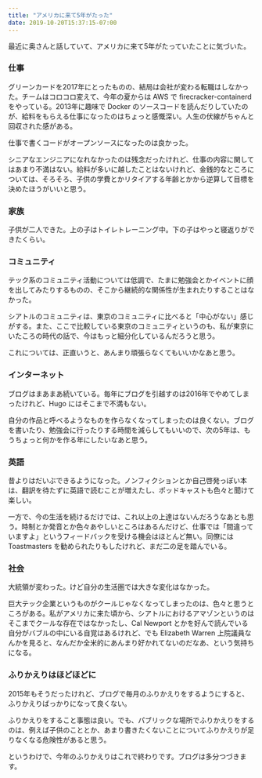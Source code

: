 ```yaml
---
title: "アメリカに来て5年がたった"
date: 2019-10-20T15:37:15-07:00
---
```

最近に奥さんと話していて、アメリカに来て5年がたっていたことに気づいた。

### 仕事

グリーンカードを2017年にとったものの、結局は会社が変わる転職はしなかった。チームはコロコロ変えて、今年の夏からは AWS で firecracker-containerd をやっている。2013年に趣味で Docker のソースコードを読んだりしていたのが、給料をもらえる仕事になったのはちょっと感慨深い。人生の伏線がちゃんと回収された感がある。

仕事で書くコードがオープンソースになったのは良かった。

シニアなエンジニアになれなかったのは残念だったけれど、仕事の内容に関してはあまり不満はない。給料が多いに越したことはないけれど、金銭的なところについては、そろそろ、子供の学費とかリタイアする年齢とかから逆算して目標を決めたほうがいいと思う。

### 家族

子供が二人できた。上の子はトイレトレーニング中。下の子はやっと寝返りができたくらい。

### コミュニティ

テック系のコミュニティ活動については低調で、たまに勉強会とかイベントに顔を出してみたりするものの、そこから継続的な関係性が生まれたりすることはなかった。

シアトルのコミュニティは、東京のコミュニティに比べると「中心がない」感じがする。また、ここで比較している東京のコミュニティというのも、私が東京にいたころの時代の話で、今はもっと細分化しているんだろうと思う。

これについては、正直いうと、あんまり頑張らなくてもいいかなあと思う。

### インターネット

ブログはまあまあ続いている。毎年にブログを引越すのは2016年でやめてしまったけれど、Hugo にはそこまで不満もない。

自分の作品と呼べるようなものを作らなくなってしまったのは良くない。ブログを書いたり、勉強会に行ったりする時間を減らしてもいいので、次の5年は、もうちょっと何かを作る年にしたいなあと思う。

### 英語

昔よりはだいぶできるようになった。ノンフィクションとか自己啓発っぽい本は、翻訳を待たずに英語で読むことが増えたし、ポッドキャストも色々と聞けて楽しい。

一方で、今の生活を続けるだけでは、これ以上の上達はないんだろうなあとも思う。時制とか発音とか色々あやしいところはあるんだけど、仕事では「間違っていますよ」というフィードバックを受ける機会はほとんど無い。同僚には Toastmasters を勧められたりもしたけれど、まだ二の足を踏んでいる。

### 社会

大統領が変わった。けど自分の生活圏では大きな変化はなかった。

巨大テック企業というものがクールじゃなくなってしまったのは、色々と思うところがある。私がアメリカに来た頃から、シアトルにおけるアマゾンというのはそこまでクールな存在ではなかったし、Cal Newport とかを好んで読んでいる自分がバブルの中にいる自覚はあるけれど、でも Elizabeth Warren 上院議員なんかを見ると、なんだか全米的にあんまり好かれてないのだなあ、という気持ちになる。

### ふりかえりはほどほどに

2015年もそうだったけれど、ブログで毎月のふりかえりをするようにすると、ふりかえりばっかりになって良くない。

ふりかえりをすること事態は良い。でも、パブリックな場所でふりかえりをするのは、例えば子供のこととか、あまり書きたくないことについてふりかえりが足りなくなる危険性があると思う。

というわけで、今年のふりかえりはこれで終わりです。ブログは多分つづきます。
